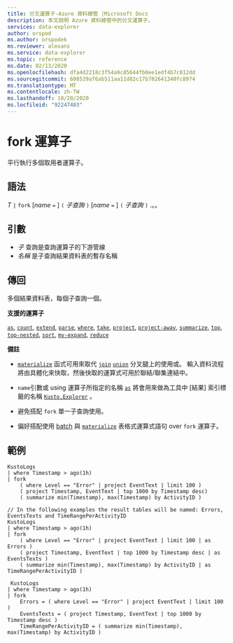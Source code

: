 ```yaml
---
title: 分叉運算子-Azure 資料總管 |Microsoft Docs
description: 本文說明 Azure 資料總管中的分叉運算子。
services: data-explorer
author: orspod
ms.author: orspodek
ms.reviewer: alexans
ms.service: data-explorer
ms.topic: reference
ms.date: 02/13/2020
ms.openlocfilehash: dfa4d2218c3f54a9c85644fb0ee1edf4b7c012dd
ms.sourcegitcommit: 608539af6ab511aa11d82c17b782641340fc8974
ms.translationtype: MT
ms.contentlocale: zh-TW
ms.lasthandoff: 10/20/2020
ms.locfileid: "92247403"
---
```

# <a name="fork-operator"></a>fork 運算子

平行執行多個取用者運算子。

## <a name="syntax"></a>語法

*T* `|` `fork` [*name* `=` ] `(` *子查詢* `)` [*name* `=` ] `(` *子查詢* `)` .。。

## <a name="arguments"></a>引數

* *子* 查詢是查詢運算子的下游管線
* *名稱* 是子查詢結果資料表的暫存名稱

## <a name="returns"></a>傳回

多個結果資料表，每個子查詢一個。

**支援的運算子**

[`as`](asoperator.md), [`count`](countoperator.md), [`extend`](extendoperator.md), [`parse`](parseoperator.md), [`where`](whereoperator.md), [`take`](takeoperator.md), [`project`](projectoperator.md), [`project-away`](projectawayoperator.md), [`summarize`](summarizeoperator.md), [`top`](topoperator.md), [`top-nested`](topnestedoperator.md), [`sort`](sortoperator.md), [`mv-expand`](mvexpandoperator.md), [`reduce`](reduceoperator.md)

**備註**

* [`materialize`](materializefunction.md) 函式可用來取代 [`join`](joinoperator.md) [`union`](unionoperator.md) 分叉腿上的使用或。
輸入資料流程將由具體化來快取，然後快取的運算式可用於聯結/聯集連結中。

* `name`引數或 using 運算子所指定的名稱 [`as`](asoperator.md) 將會用來做為工具中 [結果] 索引標籤的名稱 [`Kusto.Explorer`](../tools/kusto-explorer.md) 。

* 避免搭配 `fork` 單一子查詢使用。

* 偏好搭配使用 [batch](batches.md) 與 [`materialize`](materializefunction.md) 表格式運算式語句 over `fork` 運算子。

## <a name="examples"></a>範例

```kusto
KustoLogs
| where Timestamp > ago(1h)
| fork
    ( where Level == "Error" | project EventText | limit 100 )
    ( project Timestamp, EventText | top 1000 by Timestamp desc)
    ( summarize min(Timestamp), max(Timestamp) by ActivityID )
 
// In the following examples the result tables will be named: Errors, EventsTexts and TimeRangePerActivityID
KustoLogs
| where Timestamp > ago(1h)
| fork
    ( where Level == "Error" | project EventText | limit 100 | as Errors )
    ( project Timestamp, EventText | top 1000 by Timestamp desc | as EventsTexts )
    ( summarize min(Timestamp), max(Timestamp) by ActivityID | as TimeRangePerActivityID )
    
 KustoLogs
| where Timestamp > ago(1h)
| fork
    Errors = ( where Level == "Error" | project EventText | limit 100 )
    EventsTexts = ( project Timestamp, EventText | top 1000 by Timestamp desc )
    TimeRangePerActivityID = ( summarize min(Timestamp), max(Timestamp) by ActivityID )
```
